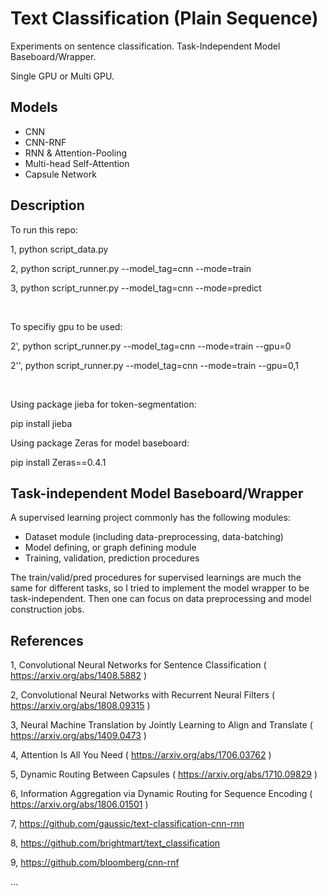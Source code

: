 # Text Classification (Plain Sequence)

Experiments on sentence classification. Task-Independent Model Baseboard/Wrapper. 

Single GPU or Multi GPU.


## Models

* CNN
* CNN-RNF
* RNN & Attention-Pooling
* Multi-head Self-Attention
* Capsule Network

## Description

To run this repo:

1, python script_data.py

2, python script_runner.py --model_tag=cnn --mode=train

3, python script_runner.py --model_tag=cnn --mode=predict


</br>


To specifiy gpu to be used:

2', python script_runner.py --model_tag=cnn --mode=train --gpu=0

2'', python script_runner.py --model_tag=cnn --mode=train --gpu=0,1


</br>

Using package jieba for token-segmentation:

pip install jieba

Using package Zeras for model baseboard:

pip install Zeras==0.4.1



## Task-independent Model Baseboard/Wrapper

A supervised learning project commonly has the following modules:

* Dataset module (including data-preprocessing, data-batching)
* Model defining, or graph defining module
* Training, validation, prediction procedures

The train/valid/pred procedures for supervised learnings are much the same for different tasks, so I tried to implement the model wrapper to be task-independent. Then one can focus on data preprocessing and model construction jobs.



## References

1, Convolutional Neural Networks for Sentence Classification ( https://arxiv.org/abs/1408.5882 )

2, Convolutional Neural Networks with Recurrent Neural Filters ( https://arxiv.org/abs/1808.09315 )

3, Neural Machine Translation by Jointly Learning to Align and Translate ( https://arxiv.org/abs/1409.0473 )

4, Attention Is All You Need ( https://arxiv.org/abs/1706.03762 )

5, Dynamic Routing Between Capsules ( https://arxiv.org/abs/1710.09829 )

6, Information Aggregation via Dynamic Routing for Sequence Encoding ( https://arxiv.org/abs/1806.01501 )

7, https://github.com/gaussic/text-classification-cnn-rnn

8, https://github.com/brightmart/text_classification

9, https://github.com/bloomberg/cnn-rnf

...


